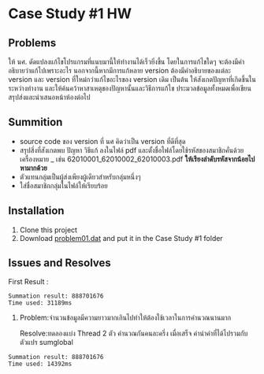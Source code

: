 # Case Study #1 HW

## Problems
ให้ นศ. ดัดแปลงแก้ไขโปรแกรมที่แนบมานี้ให้ทำงานได้เร็วยิ่งขึ้น 
โดยในการแก้ไขใดๆ จะต้องมีคำอธิบายว่าแก้ไปเพราะอะไร นอกจากนี้หากมีการแก้หลาย version ต้องมีคำอธิบายของแต่ละ version และ version ที่ใหม่กว่าแก้ไขอะไรของ version เดิม เป็นต้น
ให้สังเกตปัญหาที่เกิดขึ้นในระหว่างทำงาน และให้ค้นคว้าหาสาเหตุของปัญหานั้นและวิธีการแก้ไข 
ประมวลข้อมูลทั้งหมดเพื่อเขียนสรุปส่งและนำเสนอหน้าห้องต่อไป

## Summition
- source code ของ version ที่ นศ คิดว่าเป็น version ที่ดีที่สุด
- สรุปสิ่งที่สังเกตพบ ปัญหา วิธีแก้ ลงในไฟล์ pdf และตั้งชื่อไฟล์โดยใช้รหัสของสมาชิกคั่นด้วยเครื่องหมาย _ เช่น 62010001_62010002_62010003.pdf **ให้เรียงลำดับรหัสจากน้อยไปหามากด้วย**
- ตัวแทนกลุ่มเป็นผู้ส่งเพียงผู้เดียวสำหรับกลุ่มหนึ่งๆ
- ใส่ชื่อสมาชิกกลุ่มในไฟล์ให้เรียบร้อย

## Installation
<!-- How to install this project -->

1. Clone this project
2. Download [problem01.dat](https://goedu.kmitl.ac.th/pluginfile.php/62913/mod_assign/introattachment/0/problem01.cs?forcedownload=1) and put it in the Case Study #1 folder

## Issues and Resolves
<!-- Note some problem in Issues then note it here. the How to solve can be left blank 
     
Example

0. Problem: I am too handsome.

   Resolve: Check the mirror.
-->

First Result :
```
Summation result: 888701676
Time used: 31189ms
```

1. Problem:จำนวนข้อมูลมีความยาวมากเกินไปทำให้ต้องใช้เวลาในการคำนวณนานมาก

   Resolve:ทดลองแบ่ง Thread 2 ตัว คำนวณกันคนละครึ่ง เมื่อเสร็จ ค่านำค่าที่ได้ไปรวมกับตัวแปร sumglobal

``` 
Summation result: 888701676
Time used: 14392ms
```

#
